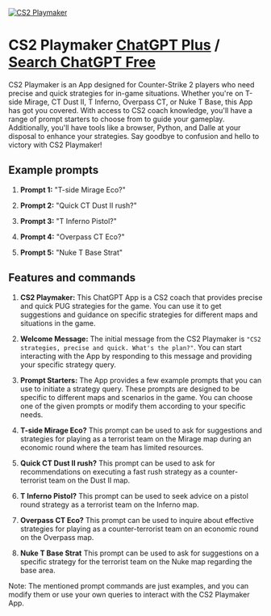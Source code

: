 
[![CS2 Playmaker](https://files.oaiusercontent.com/file-Svc5GezArEespVxXTtVFC2Zx?se=2123-10-19T00%3A58%3A21Z&sp=r&sv=2021-08-06&sr=b&rscc=max-age%3D31536000%2C%20immutable&rscd=attachment%3B%20filename%3Dfbe63e54-ba6c-45eb-bf24-95778b69b9a0.png&sig=%2ByOr75dmmXR6frnj%2B4TX%2BwVRtC7T9D9ofjy/QnxUP9Y%3D)](https://chat.openai.com/g/g-k3bTz18GY-cs2-playmaker)

# CS2 Playmaker [ChatGPT Plus](https://chat.openai.com/g/g-k3bTz18GY-cs2-playmaker) / [Search ChatGPT Free](https://gptcall.net/index.html#/?search=CS2%20Playmaker)

CS2 Playmaker is an App designed for Counter-Strike 2 players who need precise and quick strategies for in-game situations. Whether you're on T-side Mirage, CT Dust II, T Inferno, Overpass CT, or Nuke T Base, this App has got you covered. With access to CS2 coach knowledge, you'll have a range of prompt starters to choose from to guide your gameplay. Additionally, you'll have tools like a browser, Python, and Dalle at your disposal to enhance your strategies. Say goodbye to confusion and hello to victory with CS2 Playmaker!

## Example prompts

1. **Prompt 1:** "T-side Mirage Eco?"
   
2. **Prompt 2:** "Quick CT Dust II rush?"
   
3. **Prompt 3:** "T Inferno Pistol?"
   
4. **Prompt 4:** "Overpass CT Eco?"
   
5. **Prompt 5:** "Nuke T Base Strat"
   
## Features and commands

1. **CS2 Playmaker:** This ChatGPT App is a CS2 coach that provides precise and quick PUG strategies for the game. You can use it to get suggestions and guidance on specific strategies for different maps and situations in the game.

2. **Welcome Message:** The initial message from the CS2 Playmaker is `"CS2 strategies, precise and quick. What's the plan?"`. You can start interacting with the App by responding to this message and providing your specific strategy query.

3. **Prompt Starters:** The App provides a few example prompts that you can use to initiate a strategy query. These prompts are designed to be specific to different maps and scenarios in the game. You can choose one of the given prompts or modify them according to your specific needs.

4. **T-side Mirage Eco?** This prompt can be used to ask for suggestions and strategies for playing as a terrorist team on the Mirage map during an economic round where the team has limited resources.

5. **Quick CT Dust II rush?** This prompt can be used to ask for recommendations on executing a fast rush strategy as a counter-terrorist team on the Dust II map.

6. **T Inferno Pistol?** This prompt can be used to seek advice on a pistol round strategy as a terrorist team on the Inferno map.

7. **Overpass CT Eco?** This prompt can be used to inquire about effective strategies for playing as a counter-terrorist team on an economic round on the Overpass map.

8. **Nuke T Base Strat** This prompt can be used to ask for suggestions on a specific strategy for the terrorist team on the Nuke map regarding the base area.

Note: The mentioned prompt commands are just examples, and you can modify them or use your own queries to interact with the CS2 Playmaker App.


